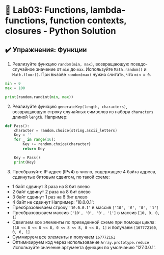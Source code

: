 # 👾 Lab03: Functions, lambda-functions, function contexts, closures - Python Solution
## ✔️ Упражнения: Функции

1. Реализуйте функцию `random(min, max)`, возвращающую псевдо-случайное
значение от `min` до `max`. Используйте `Math.random()` и `Math.floor()`.
При вызове `random(max)` нужно считать, что `min = 0`.

```py 
min = 0
max = 100

print(random.randint(min, max))
```

2. Реализуйте функцию `generateKey(length, characters)`, возвращающую строку
случайных символов из набора `characters` длиной `length`. Например:

```py 
def Pass():
    character = random.choice(string.ascii_letters)
    Key = ''
    for _ in range(16):
        Key += random.choice(character)
        return Key

    Key = Pass()
    print(Key)
```

3. Преобразуйте IP адрес (IPv4) в число, содержащее 4 байта адреса,
сдвинутые битовым сдвигом, по такой схеме:
- 1 байт сдвинут 3 раза на 8 бит влево
- 2 байт сдвинут 2 раза на 8 бит влево
- 3 байт сдвинут 1 раз на 8 бит влево
- 4 байт не сдвинут
Например: '10.0.0.1':
- Преобразовываем строку `'10.0.0.1'` в массив `['10', '0', '0', '1']`
- Преобразовываем массив `['10', '0', '0', '1']` в массив `[10, 0, 0, 1]`
- Сдвигаем все элементы по приведенной схеме при помощи цикла:
`[10 << 8 << 8 << 8, 0 << 8 << 8, 0 << 8, 1]` и получаем `[167772160, 0, 0, 1]`
- Суммируем все элементы и получаем `167772161`
- Оптимизируем код через использование `Array.prototype.reduce`
Используйте значение аргумента функции по умолчанию '127.0.0.1'.

```py 


```
